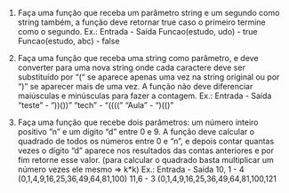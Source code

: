 1. Faça uma função que receba um parâmetro string e um segundo como string
também, a função deve retornar true caso o primeiro termine como o segundo.
Ex.:
Entrada - Saída
Funcao(estudo, udo) - true
Funcao(estudo, abc) - false

2. Faça uma função que receba uma string como parâmetro, e deve converter para
uma nova string onde cada caractere deve ser substituído por “(“ se aparece
apenas uma vez na string original ou por “)” se aparecer mais de uma vez. A função
não deve diferenciar maiúsculas e minúsculas para fazer a contagem.
Ex.:
Entrada - Saída
“teste” - “))())”
“tech” - “((((”
“Aula” - “)(()”

3. Faça uma função que recebe dois parâmetros: um número inteiro positivo ”n” e um
dígito “d” entre 0 e 9. A função deve calcular o quadrado de todos os números entre
0 e “n”, e depois contar quantas vezes o dígito “d” aparece nos resultados das
contas anteriores e por fim retorne esse valor. (para calcular o quadrado basta
multiplicar um número vezes ele mesmo => k*k)
Ex.:
Entrada - Saída
10, 1 - 4 (0,1,4,9,16,25,36,49,64,81,100)
11,6 - 3 (0,1,4,9,16,25,36,49,64,81,100,121